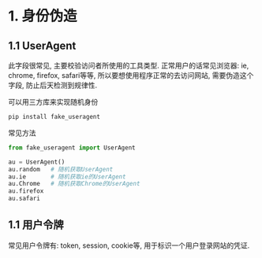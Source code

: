 # 1. 身份伪造

## 1.1 UserAgent

此字段很常见, 主要校验访问者所使用的工具类型. 正常用户的话常见浏览器: ie, chrome, firefox, safari等等, 所以要想使用程序正常的去访问网站, 需要伪造这个字段, 防止后天检测到规律性.

可以用三方库来实现随机身份

```python
pip install fake_useragent
```

常见方法

```python
from fake_useragent import UserAgent

au = UserAgent()
au.random   # 随机获取UserAgent
au.ie       # 随机获取ie的UserAgent
au.Chrome   # 随机获取Chrome的UserAgent
au.firefox
au.safari
```



## 1.1 用户令牌

常见用户令牌有: token, session, cookie等, 用于标识一个用户登录网站的凭证.

